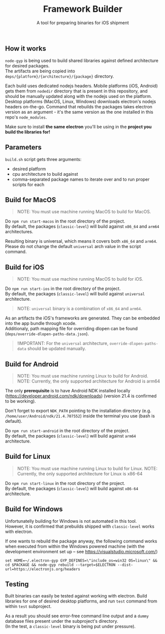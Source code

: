 <p align="center">
  <h1 align="center"><b>Framework Builder</b></h1>
  <p align="center">
    A tool for preparing binaries for iOS shipment
    <br />
    <br />
    <br />
   </p>
</p>

## How it works
`node-gyp` is being used to build shared libraries against defined architecture for desired packages.  
The artifacts are being copied into `deps/{platform}/{architecture}/{package}` directory.


Each build uses dedicated nodejs headers. Mobile platforms (iOS, Android) gets them from `nodedir` directory that is present in this repository, and should be manually updated along with the nodejs used on the platform.  
Desktop platforms (MacOS, Linux, Windows) downloads electron's nodejs headers on-the-go. Command that rebuilds the packages takes electron version as an argument - it's the same version as the one installed in this repo's `node_modules`.


Make sure to install <b>the same electron</b> you'll be using in the <b>project you build the libraries for!</b>


## Parameters
`build.sh` script gets three arguments: 
* desired platform  
* cpu architecture to build against  
* comma-separated package names to iterate over and to run proper scripts for each


## Build for MacOS
> NOTE: You must use machine running MacOS to build for MacOS.

Do `npm run start-macos` in the root directory of the project.  
By default, the packages (`classic-level`) will build against `x86_64` and `arm64` architectures.

Resulting binary is universal, which means it covers both `x86_64` and `arm64`. Please do not change the default `universal` arch value in the script command.


## Build for iOS
> NOTE: You must use machine running MacOS to build for iOS.

Do `npm run start-ios` in the root directory of the project.  
By default, the packages (`classic-level`) will build against `universal` architecture.

> NOTE: `universal` binary is a combination of `x86_64` and `arm64`.

As an artifacts the iOS's frameworks are generated. They can be embedded into the app bundle through xcode.  
Additionaly, path mapping file for overriding dlopen can be found (`deps/override-dlopen-paths-data.json`).

> !IMPORTANT: For the `universal` architecture, `override-dlopen-paths-data` should be updated manually.


## Build for Android
> NOTE: You must use machine running Linux to build for Android.
> NOTE: Currently, the only supported architecture for Android is arm64

The only <b>prerequisite</b> is to have Android NDK installed locally (https://developer.android.com/ndk/downloads) (version 21.4 is confirmed to be working).


Don't forget to export `NDK_PATH` pointing to the installation directory (e.g. `/home/user/Android/ndk/21.4.707552`) inside the terminal you use (bash is default).  


Do `npm run start-android` in the root directory of the project.  
By default, the packages (`classic-level`) will build against `arm64` architecture.


## Build for Linux
> NOTE: You must use machine running Linux to build for Linux.
> NOTE: Currently, the only supported architecture for Linux is x86-64

Do `npm run start-linux` in the root directory of the project.  
By default, the packages (`classic-level`) will build against `x86-64` architecture.


## Build for Windows
Unfortunatelly building for Windows is not automated in this tool.  
However, it is confirmed that prebuilds shipped with `classic-level` works with electron.


If one wants to rebuild the package anyway, the following command works when executed from within the Windows powered machine (with the development environment set up – see https://visualstudio.microsoft.com/)
```
set HOME=~/.electron-gyp GYP_DEFINES=\"include_os=win32 OS=linux\" && cd $PACKAGE && node-gyp rebuild --target=$ELECTRON --dist-url=https://electronjs.org/headers
```


## Testing
Built binaries can easily be tested against working with electron. Build libraries for one of desired desktop platforms, and run `test` command from within `test` subproject.


As a result you should see error-free command line output and a `dummy` database files present under the subproject's directory.  
(In the test, a `classic-level` binary is being put under pressure).


<br/>
<br/>
